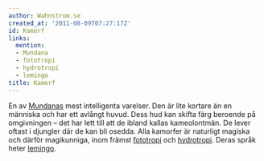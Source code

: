 ```yaml
---
author: Wahnstrom.se
created_at: '2011-08-09T07:27:17Z'
id: Kamorf
links:
  mention:
  - Mundana
  - fototropi
  - hydrotropi
  - lemingo
title: Kamorf
---
```


En av [Mundanas] mest intelligenta varelser. Den är lite kortare än en människa och har ett avlångt
huvud. Dess hud kan skifta färg beroende på omgivningen – det har lett till att de ibland kallas
kameolontmän. De lever oftast i djungler där de kan bli osedda. Alla kamorfer är naturligt magiska
och därför magikunniga, inom främst [fototropi] och [hydrotropi]. Deras språk heter [lemingo].

  [Mundanas]: Mundana
  [fototropi]: fototropi
  [hydrotropi]: hydrotropi
  [lemingo]: lemingo